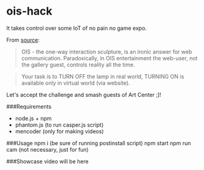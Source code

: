 # ois-hack
It takes control over some IoT of no pain no game expo.

From [source](http://wrocenter.pl/pl/no-pain-no-game-fur/):
>OIS - the one-way interaction sculpture, is an ironic answer for web communication. Paradoxically, in OIS entertainment the web-user, not the gallery guest, controls reality all the time.

>Your task is to TURN OFF the lamp in real world, TURNING ON is available only in virtual world (via website).

Let's accept the challenge and smash guests of Art Center ;]!

###Requirements
 - node.js + npm
 - phantom.js (to run casper.js script)
 - mencoder (only for making videos)

###Usage
    npm i (be sure of running postinstall script)
    npm start
    npm run cam (not necessary, just for fun)

###Showcase
video will be here
